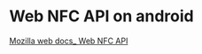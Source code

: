 # Web NFC API on android


[Mozilla web docs_ Web NFC API](https://developer.mozilla.org/en-US/docs/Web/API/Web_NFC_API)
